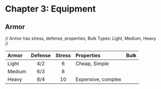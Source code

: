 # Chapter 3: Equipment

## Armor

//
Armor has stress, defense, properties, Bulk
Types: Light, Medium, Heavy
//

| Armor  | Defense | Stress | Properties         | Bulk |
| :----- | :-----: | :----: | :----------------- | :--: |
| Light  |   4/2   |   6    | Cheap, Simple      |      |
| Medium |   6/3   |   8    |                    |      |
| Heavy  |   8/4   |   10   | Expensive, complex |      |